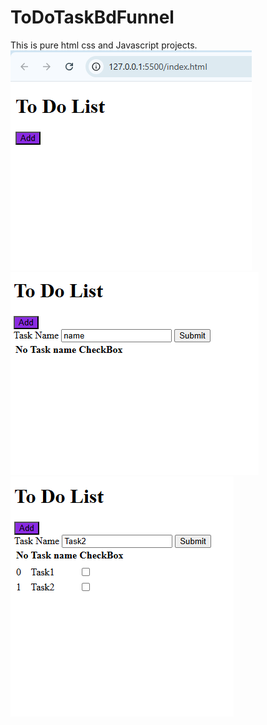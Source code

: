 # ToDoTaskBdFunnel
This is pure html css and Javascript projects.
![alt text](image.png)
![alt text](image-1.png)
![alt text](image-2.png)